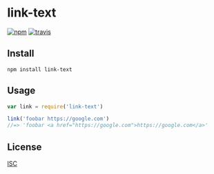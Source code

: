 # link-text

[![npm][npm-image]][npm-url]
[![travis][travis-image]][travis-url]

[npm-image]: https://img.shields.io/npm/v/link-text.svg?style=flat-square
[npm-url]: https://www.npmjs.com/package/link-text
[travis-image]: https://img.shields.io/travis/uiureo/link-text.svg?style=flat-square
[travis-url]: https://travis-ci.org/uiureo/link-text

## Install

```
npm install link-text
```

## Usage

```js
var link = require('link-text')

link('foobar https://google.com')
//=> 'foobar <a href="https://google.com">https://google.com</a>'
```

## License

[ISC](LICENSE)
